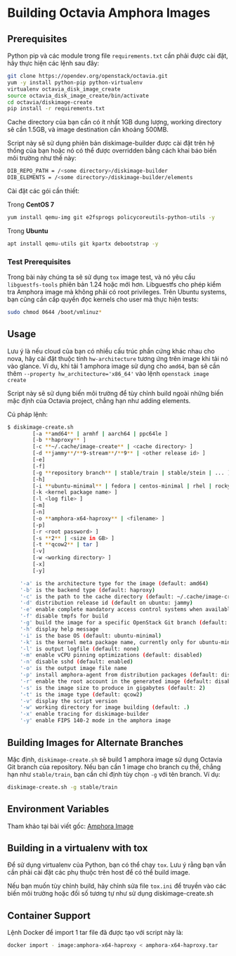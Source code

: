# Building Octavia Amphora Images

## Prerequisites

Python pip và các module trong file ```requirements.txt``` cần phải được cài đặt, hãy thực hiện các lệnh sau đây:

```sh
git clone https://opendev.org/openstack/octavia.git
yum -y install python-pip python-virtualenv
virtualenv octavia_disk_image_create
source octavia_disk_image_create/bin/activate
cd octavia/diskimage-create
pip install -r requirements.txt
```

Cache directory của bạn cần có ít nhất 1GB dung lượng, working directory sẽ cần 1.5GB, và image destination cần khoảng 500MB.

Script này sẽ sử dụng phiên bản diskimage-builder được cài đặt trên hệ thống của bạn hoặc nó có thể được overridden bằng cách khai báo biến môi trường như thế này:

```sh
DIB_REPO_PATH = /<some directory>/diskimage-builder
DIB_ELEMENTS = /<some directory>/diskimage-builder/elements
```

Cài đặt các gói cần thiết:

Trong **CentOS 7**

```sh
yum install qemu-img git e2fsprogs policycoreutils-python-utils -y
```

Trong **Ubuntu**

```sh
apt install qemu-utils git kpartx debootstrap -y
```

### Test Prerequisites

Trong bài này chúng ta sẽ sử dụng ```tox``` image test, và nó yêu cầu ```libguestfs-tools``` phiên bản 1.24 hoặc mới hơn. Libguestfs cho phép kiểm tra Amphora image mà không phải có root privileges. Trên Ubuntu systems, bạn cũng cần cấp quyền đọc kernels cho user mà thực hiện tests:

```sh
sudo chmod 0644 /boot/vmlinuz*
```

## Usage

Lưu ý là nếu cloud của bạn có nhiều cấu trúc phần cứng khác nhau cho nova, hãy cài đặt thuộc tính ```hw-architecture``` tương ứng trên image khi tải nó vào glance. Ví dụ, khi tải 1 amphora image sử dụng cho ```amd64```, bạn sẽ cần thêm ```--property hw_architecture='x86_64'``` vào lệnh ```openstack image create```

Script này sẽ sử dụng biến môi trường để tùy chỉnh build ngoài những biến mặc định của Octavia project, chẳng hạn như adding elements.

Cú pháp lệnh:

```sh
$ diskimage-create.sh
        [-a **amd64** | armhf | aarch64 | ppc64le ]
        [-b **haproxy** ]
        [-c **~/.cache/image-create** | <cache directory> ]
        [-d **jammy**/**9-stream**/**9** | <other release id> ]
        [-e]
        [-f]
        [-g **repository branch** | stable/train | stable/stein | ... ]
        [-h]
        [-i **ubuntu-minimal** | fedora | centos-minimal | rhel | rocky ]
        [-k <kernel package name> ]
        [-l <log file> ]
        [-m]
        [-n]
        [-o **amphora-x64-haproxy** | <filename> ]
        [-p]
        [-r <root password> ]
        [-s **2** | <size in GB> ]
        [-t **qcow2** | tar ]
        [-v]
        [-w <working directory> ]
        [-x]
        [-y]

    '-a' is the architecture type for the image (default: amd64)
    '-b' is the backend type (default: haproxy)
    '-c' is the path to the cache directory (default: ~/.cache/image-create)
    '-d' distribution release id (default on ubuntu: jammy)
    '-e' enable complete mandatory access control systems when available (default: permissive)
    '-f' disable tmpfs for build
    '-g' build the image for a specific OpenStack Git branch (default: current repository branch)
    '-h' display help message
    '-i' is the base OS (default: ubuntu-minimal)
    '-k' is the kernel meta package name, currently only for ubuntu-minimal base OS (default: linux-image-virtual)
    '-l' is output logfile (default: none)
    '-m' enable vCPU pinning optimizations (default: disabled)
    '-n' disable sshd (default: enabled)
    '-o' is the output image file name
    '-p' install amphora-agent from distribution packages (default: disabled)
    '-r' enable the root account in the generated image (default: disabled)
    '-s' is the image size to produce in gigabytes (default: 2)
    '-t' is the image type (default: qcow2)
    '-v' display the script version
    '-w' working directory for image building (default: .)
    '-x' enable tracing for diskimage-builder
    '-y' enable FIPS 140-2 mode in the amphora image
```

## Building Images for Alternate Branches

Mặc định, ```diskimage-create.sh``` sẽ build 1 amphora image sử dụng Octavia Git branch của repository. Nếu bạn cần 1 image cho branch cụ thể, chẳng hạn như ```stable/train```, bạn cần chỉ định tùy chọn ```-g``` với tên branch. Ví dụ:

```sh
diskimage-create.sh -g stable/train
```

## Environment Variables

Tham khảo tại bài viết gốc: [Amphora Image](https://docs.openstack.org/octavia/latest/admin/amphora-image-build.html)

## Building in a virtualenv with tox

Để sử dụng virtualenv của Python, bạn có thể chạy ```tox```. Lưu ý rằng bạn vẫn cần phải cài đặt các phụ thuộc trên host để có thể build image.

Nếu bạn muốn tùy chỉnh build, hãy chỉnh sửa file ```tox.ini``` để truyền vào các biến môi trường hoặc đối số tương tự như sử dụng diskimage-create.sh

## Container Support

Lệnh Docker để import 1 tar file đã được tạo với script này là:

```sh
docker import - image:amphora-x64-haproxy < amphora-x64-haproxy.tar
```